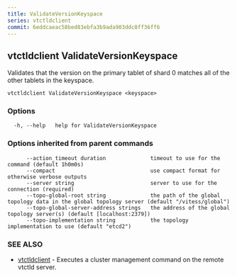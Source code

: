 ```yaml
---
title: ValidateVersionKeyspace
series: vtctldclient
commit: 6eddcaeac58bed83ebfa3b9ada903ddc8ff36ff6
---
```

## vtctldclient ValidateVersionKeyspace

Validates that the version on the primary tablet of shard 0 matches all of the other tablets in the keyspace.

```
vtctldclient ValidateVersionKeyspace <keyspace>
```

### Options

```
  -h, --help   help for ValidateVersionKeyspace
```

### Options inherited from parent commands

```
      --action_timeout duration              timeout to use for the command (default 1h0m0s)
      --compact                              use compact format for otherwise verbose outputs
      --server string                        server to use for the connection (required)
      --topo-global-root string              the path of the global topology data in the global topology server (default "/vitess/global")
      --topo-global-server-address strings   the address of the global topology server(s) (default [localhost:2379])
      --topo-implementation string           the topology implementation to use (default "etcd2")
```

### SEE ALSO

* [vtctldclient](../)	 - Executes a cluster management command on the remote vtctld server.

